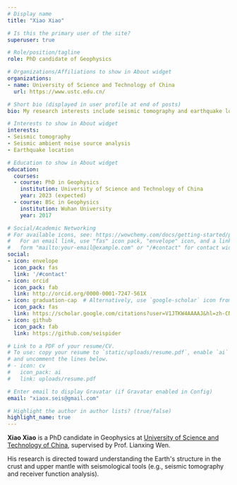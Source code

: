 ```yaml
---
# Display name
title: "Xiao Xiao"

# Is this the primary user of the site?
superuser: true

# Role/position/tagline
role: PhD candidate of Geophysics

# Organizations/Affiliations to show in About widget
organizations:
- name: University of Science and Technology of China
  url: https://www.ustc.edu.cn/

# Short bio (displayed in user profile at end of posts)
bio: My research interests include seismic tomography and earthquake location.

# Interests to show in About widget
interests:
- Seismic tomography
- Seismic ambient noise source analysis 
- Earthquake location

# Education to show in About widget
education:
  courses:
  - course: PhD in Geophysics
    institution: University of Science and Technology of China
    year: 2023 (expected)
  - course: BSc in Geophysics
    institution: Wuhan University
    year: 2017

# Social/Academic Networking
# For available icons, see: https://wowchemy.com/docs/getting-started/page-builder/#icons
#   For an email link, use "fas" icon pack, "envelope" icon, and a link in the
#   form "mailto:your-email@example.com" or "/#contact" for contact widget.
social:
- icon: envelope
  icon_pack: fas
  link: '/#contact'
- icon: orcid
  icon_pack: fab
  link: http://orcid.org/0000-0001-7247-561X
- icon: graduation-cap  # Alternatively, use `google-scholar` icon from `ai` icon pack
  icon_pack: fas
  link: https://scholar.google.com/citations?user=V1JTKW4AAAAJ&hl=zh-CN
- icon: github
  icon_pack: fab
  link: https://github.com/seispider

# Link to a PDF of your resume/CV.
# To use: copy your resume to `static/uploads/resume.pdf`, enable `ai` icons in `params.toml`, 
# and uncomment the lines below.
# - icon: cv
#   icon_pack: ai
#   link: uploads/resume.pdf

# Enter email to display Gravatar (if Gravatar enabled in Config)
email: "xiaox.seis@gmail.com"

# Highlight the author in author lists? (true/false)
highlight_name: true
---
```

**Xiao Xiao** is a PhD candidate in Geophysics at
[University of Science and Technology of China](http://en.ustc.edu.cn/),
supervised by Prof. Lianxing Wen.

His research is directed toward understanding the Earth's structure in the crust and upper mantle with seismological tools (e.g., seismic tomography and receiver function analysis). 